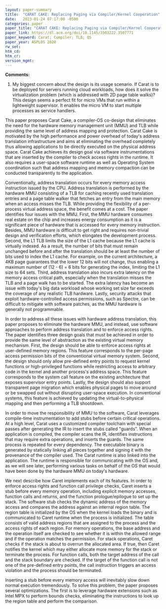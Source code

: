 ```yaml
---
layout: paper-summary
title:  "CARAT CAKE: Replacing Paging via Compiler/Kernel Cooperation"
date:   2023-01-24 07:17:00 -0500
categories: paper
paper_title: "CARAT CAKE: Replacing Paging via Compiler/Kernel Cooperation"
paper_link: https://dl.acm.org/doi/10.1145/3503222.3507771
paper_keyword: Carat; Compiler; TLB; OS
paper_year: ASPLOS 2020
rw_set:
htm_cd:
htm_cr:
version_mgmt:
---
```


**Comments:**

1. My biggest concern about the design is its usage scenario. If Carat is to be deployed for servers running cloud 
workloads, how does it solve the virtualization problem (which is addressed with 2D page table walks)? 
This design seems a perfect fit for micro VMs that run within a lightweight supervisor. It enables the micro VM 
to start multiple processes as service handlers.

This paper proposes Carat Cake, a compiler-OS co-design that eliminates the need for the hardware memory management 
unit (MMU) and TLB while providing the same level of address mapping and protection. Carat Cake is motivated by the 
high performance and power overhead of today's address translation infrastructure and aims at eliminating the overhead
completely thus allowing applications to be directly executed on the physical address space. Carat Cake achieves its 
design goal via software instrumentations that are inserted by the compiler to check access rights in the runtime.
It also requires a user-space software runtime as well as Operating System coordination such that address mapping 
and memory compaction can be conducted transparently to the application.

Conventionally, address translation occurs for every memory access instruction issued by the CPU. Address 
translation is performed by the hardware MMU consisting of a TLB for caching recently used translation entries
and a page table walker that fetches an entry from the main memory when an access misses the TLB.
While providing the flexibility of a per-process virtual address space, the benefit comes at a cost.
The paper identifies four issues with the MMU.
First, the MMU hardware consumes real estate on the chip and increases energy consumption as it is a significant
piece of hardware that is accessed for every memory instruction. Besides, MMU hardware is difficult to get right
and requires non-trivial design and verification efforts, which elongates the development process. 
Second, the L1 TLB limits the size of the L1 cache because the L1 cache is virtually indexed. As a result, the 
number of bits that must remain unchanged before and after the translation should be at least the number of 
bits used to index the L1 cache. For example, on the current architecture, a 4KB page guarantees that the lower 12 bits 
will not change, thus enabling a maximum number of (12 - 6) = 6 bits for generating the index, limiting the L1
size to 64 sets.
Third, address translation also incurs extra latency on the memory access critical path, especially when the translation
misses the TLB and a page walk has to be started. The extra latency has become an issue with today's big data workload
whose working set size far exceeds the coverage of any realistic TLB hardware.
Lastly, security attacks that exploit hardware-controlled access permissions, such as Spectre, can be difficult to 
mitigate with software patches, as the MMU hardware is generally not programmable.

In order to address all these issues with hardware address translation, this paper proposes to eliminate
the hardware MMU, and instead, use software approaches to perform address translation and to enforce access rights.
The paper identifies three design goals that must be achieved in order to provide the same level of abstraction as 
the existing virtual memory mechanism. First, the design should be able to enforce access rights at user-defined 
memory regions. This feature corresponds to the per-page access permission bits of the conventional virtual memory 
system. Second, the design should only allow pre-defined entry points to request kernel functions or high-privileged 
functions while restricting access to arbitrary code in the kernel and another process's address space. This 
feature corresponds to the system call feature on the existing architecture that exposes supervisor entry points. 
Lastly, the design should also support transparent page migration which enables physical pages to move around or 
be swapped out without disrupting user-space execution. In conventional systems, this feature is achieved by 
updating the virtual-to-physical mapping and then performing a TLB shootdown.

In order to move the responsibility of MMU to the software, Carat leverages compile-time instrumentation to 
add stubs before certain critical operations. At a high level, Carat uses a customized compiler toolchain with 
special passes after generating the IR to insert the stubs called "guards". When an application is compiled, 
the compiler scans the IR, identifies instructions that may require extra operations, and inserts the guards. 
The same process is repeated for every dependency. The executable binary is generated by statically linking all
pieces together and signing it with the provenance of the compiler used.
The Carat runtime is also linked into the application. The runtime is responsible for communicating with the OS and,
as we will see later, performing various tasks on behalf of the OS that would have been done by the hardware MMU on
today's hardware.

We next describe how Caret implements each of its features.
In order to enforce access rights and function call privilege checks, Caret inserts a stub before every memory 
operation, including explicit memory
accesses, function calls and returns, and the function prologue/epilogue to set up the stack. The software
stub checks the dynamic address of the memory access and compares the address against an internal region table.
The region table is initialized by the OS when the kernel loads the binary and is communicated to Caret
runtime when the process is initialized. The table consists of valid address regions that are assigned to the 
process and the access rights of each region.
For memory operations, the base address and the operation itself are checked
to see whether it is within the allowed range and if the operation matches the permission. For stack operations,
Caret checks if the stack is about to overrun the allocated area. If true, then Caret notifies the kernel which may
either allocate more memory for the stack or terminate the process. For function calls, both the target address of 
the call and the stack boundary are checked. If the target of the function call is not one of the pre-defined
entry points, the call instruction triggers an access violation and the process should be terminated.

Inserting a stub before every memory access will inevitably slow down normal execution tremendously. To solve this
problem, the paper proposes several optimizations. The first is to leverage hardware extensions such as Intel MPX 
to perform bounds checks, eliminating the instructions to look up the region table and perform the comparison.




